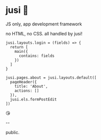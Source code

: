 # jusi 🦩

JS only, app development framework

no HTML, no CSS. all handled by jusi!

```
jusi.layouts.login = (fields) => {
  return [
    main({
      contains: fields
    })
  ]
}
```

```
jusi.pages.about = jusi.layouts.default([
  pageHeader({
    title: 'About',
    actions: []
  }),
  jusi.els.formPostEdit
])
```

😘

--

public.
